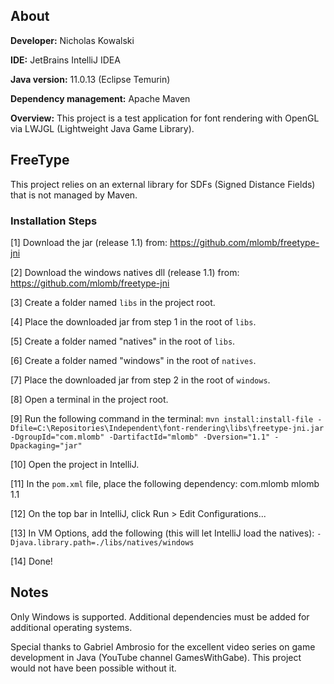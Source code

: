 ## About
**Developer:** Nicholas Kowalski

**IDE:** JetBrains IntelliJ IDEA

**Java version:** 11.0.13 (Eclipse Temurin)

**Dependency management:** Apache Maven

**Overview:** This project is a test application for font rendering with OpenGL via LWJGL (Lightweight Java Game Library).

## FreeType
This project relies on an external library for SDFs (Signed Distance Fields) that is not managed by Maven.

### Installation Steps
[1] Download the jar (release 1.1) from: https://github.com/mlomb/freetype-jni

[2] Download the windows natives dll (release 1.1) from: https://github.com/mlomb/freetype-jni

[3] Create a folder named `libs` in the project root.

[4] Place the downloaded jar from step 1 in the root of `libs`.

[5] Create a folder named "natives" in the root of `libs`.

[6] Create a folder named "windows" in the root of `natives`.

[7] Place the downloaded jar from step 2 in the root of `windows`.

[8] Open a terminal in the project root.

[9] Run the following command in the terminal:
	`mvn install:install-file -Dfile=C:\Repositories\Independent\font-rendering\libs\freetype-jni.jar -DgroupId="com.mlomb" -DartifactId="mlomb" -Dversion="1.1" -Dpackaging="jar"`

[10] Open the project in IntelliJ.

[11] In the `pom.xml` file, place the following dependency:
	<dependency>
            <groupId>com.mlomb</groupId>
            <artifactId>mlomb</artifactId>
            <version>1.1</version>
        </dependency>

[12] On the top bar in IntelliJ, click Run > Edit Configurations...

[13] In VM Options, add the following (this will let IntelliJ load the natives):
	`-Djava.library.path=./libs/natives/windows`

[14] Done!

## Notes ##
Only Windows is supported.
Additional dependencies must be added for additional operating systems.

Special thanks to Gabriel Ambrosio for the excellent video series on game development in Java (YouTube channel GamesWithGabe).
This project would not have been possible without it.
